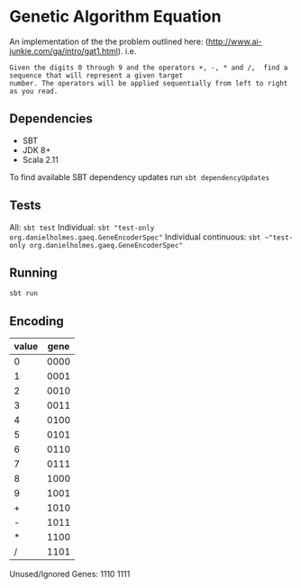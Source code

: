 # Genetic Algorithm Equation

An implementation of the the problem outlined here: (http://www.ai-junkie.com/ga/intro/gat1.html). i.e.

    Given the digits 0 through 9 and the operators +, -, * and /,  find a sequence that will represent a given target 
    number. The operators will be applied sequentially from left to right as you read.


## Dependencies

 - SBT
 - JDK 8+
 - Scala 2.11

To find available SBT dependency updates run `sbt dependencyUpdates`


## Tests

All: `sbt test`
Individual: `sbt "test-only org.danielholmes.gaeq.GeneEncoderSpec"`
Individual continuous: `sbt ~"test-only org.danielholmes.gaeq.GeneEncoderSpec"`


## Running

`sbt run` 


## Encoding

| value | gene |
|-------|------|
| 0     | 0000 |
| 1     | 0001 |
| 2     | 0010 |
| 3     | 0011 |
| 4     | 0100 |
| 5     | 0101 |
| 6     | 0110 |
| 7     | 0111 |
| 8     | 1000 |
| 9     | 1001 |
| +     | 1010 |
| -     | 1011 |
| *     | 1100 |
| /     | 1101 |

Unused/Ignored Genes: 1110 1111